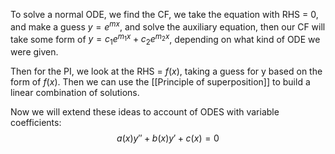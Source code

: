 To solve a normal ODE, we find the CF, we take the equation with RHS = 0, and make a guess $y=e^{mx}$, and solve the auxiliary equation, then our CF will take some form of $y = c_{1}e^{m_{1}x} + c_{2}e^{m_{2}x}$, depending on what kind of ODE we were given.

Then for the PI, we look at the RHS = $f(x)$, taking a guess for y based on the form of $f(x)$. Then we can use the [[Principle of superposition]] to build a linear combination of solutions.

Now we will extend these ideas to account of ODES with variable coefficients:
$$
a(x)y'' + b(x)y' + c(x) = 0
$$
